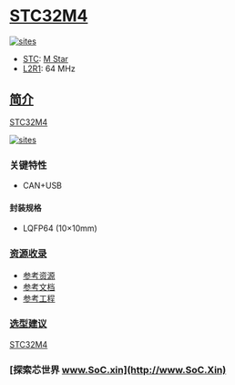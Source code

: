 ﻿# [STC32M4](https://github.com/SoCXin/STC32M4)

[![sites](http://182.61.61.133/link/resources/SoC.png)](http://www.SoC.Xin)

* [STC](https://www.stcmcudata.com/): [M Star](https://github.com/SoCXin/Cortex)
* [L2R1](https://github.com/SoCXin/Level): 64 MHz

## [简介](https://github.com/SoCXin/STC32M4/wiki)

[STC32M4](https://github.com/SoCXin/STC32M4)

[![sites](docs/STC32M4.png)](https://www.stcmcudata.com/STC32M4F-DATASHEET/STC32M4G-STC32M4H-SELECT-GUIDE-20201231.PDF)

### 关键特性

* CAN+USB

#### 封装规格

* LQFP64 (10×10mm)


### [资源收录](https://github.com/SoCXin)

* [参考资源](src/)
* [参考文档](docs/)
* [参考工程](project/)

### [选型建议](https://github.com/SoCXin)

[STC32M4](https://github.com/SoCXin/STC32M4)


### [探索芯世界 www.SoC.xin](http://www.SoC.Xin)

